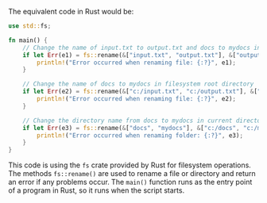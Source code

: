 The equivalent code in Rust would be:

```rust
use std::fs;

fn main() {
    // Change the name of input.txt to output.txt and docs to mydocs in current directory
    if let Err(e1) = fs::rename(&["input.txt", "output.txt"], &["output.txt"]) {
        println!("Error occurred when renaming file: {:?}", e1);
    }

    // Change the name of docs to mydocs in filesystem root directory 
    if let Err(e2) = fs::rename(&["c:/input.txt", "c:/output.txt"], &["c:/output.txt"]) {
        println!("Error occurred when renaming file: {:?}", e2);
    } 

    // Change the directory name from docs to mydocs in current directory and filesystem root
    if let Err(e3) = fs::rename(&["docs", "mydocs"], &["c:/docs", "c:/mydocs"]) {
        println!("Error occurred when renaming folder: {:?}", e3);
    }
}
```
This code is using the `fs` crate provided by Rust for filesystem operations. The methods `fs::rename()` are used to rename a file or directory and return an error if any problems occur. The `main()` function runs as the entry point of a program in Rust, so it runs when the script starts.
